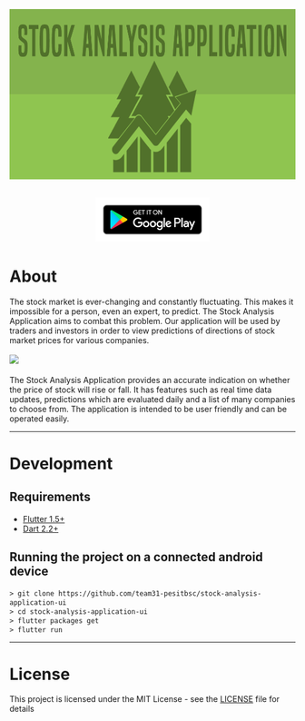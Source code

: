 <p align="center">
<img src= "assets/images/feature-graphic.png" height = 300>
</p>

## [<p align="center"><img src= "assets/images/google-play-badge.png" width = 200></p>](https://play.google.com/store/apps/details?id=com.pesitbsc.stock_analysis_application)

# About

The stock market is ever-changing and constantly fluctuating. This makes it
impossible for a person, even an expert, to predict. The Stock Analysis Application aims
to combat this problem. Our application will be used by traders and investors in order to
view predictions of directions of stock market prices for various companies.<br/><br/>
<img src= "assets/images/demo.gif" height = 300>
<br/><br/>
The Stock Analysis Application provides an accurate indication on whether the price
of stock will rise or fall. It has features such as real time data updates, predictions which
are evaluated daily and a list of many companies to choose from. The application is
intended to be user friendly and can be operated easily.

---

# Development

## Requirements

- [Flutter 1.5+](https://flutter.dev/)
- [Dart 2.2+](https://dart.dev/)

## Running the project on a connected android device

```
> git clone https://github.com/team31-pesitbsc/stock-analysis-application-ui
> cd stock-analysis-application-ui
> flutter packages get
> flutter run
```

---

# License

This project is licensed under the MIT License - see the [LICENSE](LICENSE) file for details
